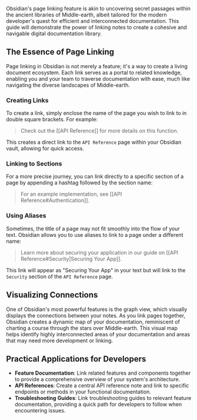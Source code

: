 Obsidian's page linking feature is akin to uncovering secret passages within the ancient libraries of Middle-earth, albeit tailored for the modern developer's quest for efficient and interconnected documentation. This guide will demonstrate the power of linking notes to create a cohesive and navigable digital documentation library.

## **The Essence of Page Linking**

Page linking in Obsidian is not merely a feature; it's a way to create a living document ecosystem. Each link serves as a portal to related knowledge, enabling you and your team to traverse documentation with ease, much like navigating the diverse landscapes of Middle-earth.

### **Creating Links**

To create a link, simply enclose the name of the page you wish to link to in double square brackets. For example:

> Check out the [[API Reference]] for more details on this function.

This creates a direct link to the `API Reference` page within your Obsidian vault, allowing for quick access.

### **Linking to Sections**

For a more precise journey, you can link directly to a specific section of a page by appending a hashtag followed by the section name:

> For an example implementation, see [[API Reference#Authentication]].

### **Using Aliases**

Sometimes, the title of a page may not fit smoothly into the flow of your text. Obsidian allows you to use aliases to link to a page under a different name:

> Learn more about securing your application in our guide on [[API Reference#Security|Securing Your App]].

This link will appear as "Securing Your App" in your text but will link to the `Security` section of the `API Reference` page.

## **Visualizing Connections**

One of Obsidian's most powerful features is the graph view, which visually displays the connections between your notes. As you link pages together, Obsidian creates a dynamic map of your documentation, reminiscent of charting a course through the stars over Middle-earth. This visual map helps identify highly interconnected areas of your documentation and areas that may need more development or linking.

## **Practical Applications for Developers**

- **Feature Documentation**: Link related features and components together to provide a comprehensive overview of your system's architecture.
- **API References**: Create a central API reference note and link to specific endpoints or methods in your functional documentation.
- **Troubleshooting Guides**: Link troubleshooting guides to relevant feature documentation, providing a quick path for developers to follow when encountering issues.
